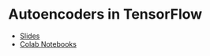 # Autoencoders in TensorFlow

- [Slides][slides]
- [Colab Notebooks][colab]

[colab]: https://drive.google.com/drive/folders/1OEpqG7CRTvtLG8h2LtHpfvJf5n12TXlp?usp=sharing
[slides]: https://www.icloud.com/keynote/00mmpWu6-bP1VrBbZLbVwr5wA#Autoencoders
